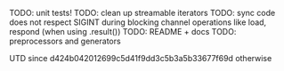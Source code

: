 TODO: unit tests!
TODO: clean up streamable iterators
TODO: sync code does not respect SIGINT during blocking channel operations like load, respond (when using .result())
TODO: README + docs
TODO: preprocessors and generators

UTD since d424b042012699c5d41f9dd3c5b3a5b33677f69d otherwise
